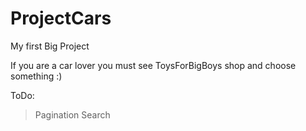 # ProjectCars
My first Big Project

If you are a car lover you must see ToysForBigBoys shop and choose something :)



ToDo:
>Pagination
>Search
